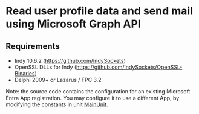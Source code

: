 # Read user profile data and send mail using Microsoft Graph API

## Requirements
* Indy 10.6.2 (https://github.com/IndySockets)
* OpenSSL DLLs for Indy (https://github.com/IndySockets/OpenSSL-Binaries)
* Delphi 2009+ or Lazarus / FPC 3.2

Note: the source code contains the configuration for an existing Microsoft Entra App registration. 
You may configure it to use a different App, by modifying the constants in unit [MainUnit](MainUnit.pas).



